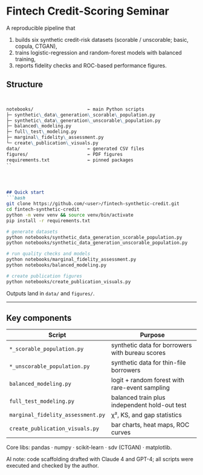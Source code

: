 
# Fintech Credit-Scoring Seminar

A reproducible pipeline that  

1. builds six synthetic credit-risk datasets (scorable / unscorable; basic, copula, CTGAN),  
2. trains logistic-regression and random-forest models with balanced training,  
3. reports fidelity checks and ROC-based performance figures.



## Structure
```markdown


notebooks/                    ← main Python scripts
├─ synthetic\_data\_generation\_scorable\_population.py
├─ synthetic\_data\_generation\_unscorable\_population.py
├─ balanced\_modeling.py
├─ full\_test\_modeling.py
├─ marginal\_fidelity\_assessment.py
└─ create\_publication\_visuals.py
data/                         ← generated CSV files
figures/                      ← PDF figures
requirements.txt              ← pinned packages
``




## Quick start
```bash
git clone https://github.com/<user>/fintech-synthetic-credit.git
cd fintech-synthetic-credit
python -m venv venv && source venv/bin/activate
pip install -r requirements.txt

# generate datasets
python notebooks/synthetic_data_generation_scorable_population.py
python notebooks/synthetic_data_generation_unscorable_population.py

# run quality checks and models
python notebooks/marginal_fidelity_assessment.py
python notebooks/balanced_modeling.py

# create publication figures
python notebooks/create_publication_visuals.py
````

Outputs land in `data/` and `figures/`.

---

## Key components

| Script                            | Purpose                                         |
| --------------------------------- | ----------------------------------------------- |
| `*_scorable_population.py`        | synthetic data for borrowers with bureau scores |
| `*_unscorable_population.py`      | synthetic data for thin-file borrowers          |
| `balanced_modeling.py`            | logit + random forest with rare-event sampling  |
| `full_test_modeling.py`           | balanced train plus independent hold-out test   |
| `marginal_fidelity_assessment.py` | χ², KS, and gap statistics                      |
| `create_publication_visuals.py`   | bar charts, heat maps, ROC curves               |

Core libs: pandas · numpy · scikit-learn · sdv (CTGAN) · matplotlib.

AI note: code scaffolding drafted with Claude 4 and GPT-4; all scripts were executed and checked by the author.
